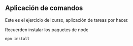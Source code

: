 ## Aplicación de comandos

Este es el ejercicio del curso, aplicación de tareas por hacer.

Recuerden instalar los paquetes de node

```
npm install
```